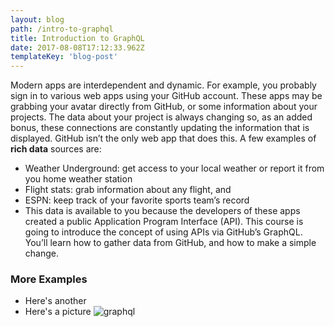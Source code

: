 ```yaml
---
layout: blog
path: /intro-to-graphql
title: Introduction to GraphQL
date: 2017-08-08T17:12:33.962Z
templateKey: 'blog-post'
---
```

Modern apps are interdependent and dynamic. For example, you probably sign in to various web apps using your GitHub account. These apps may be grabbing your avatar directly from GitHub, or some information about your projects. The data about your project is always changing so, as an added bonus, these connections are constantly updating the information that is displayed.
GitHub isn’t the only web app that does this. A few examples of **rich data** sources are:
* Weather Underground: get access to your local weather or report it from you home weather station
* Flight stats: grab information about any flight, and
* ESPN: keep track of your favorite sports team’s record
* This data is available to you because the developers of these apps created a public Application Program Interface (API).
This course is going to introduce the concept of using APIs via GitHub’s GraphQL. You’ll learn how to gather data from GitHub, and how to make a simple change.
### More Examples
* Here's another
* Here's a picture
![graphql](/img/graphql.png)
